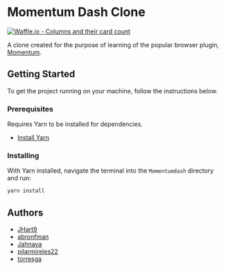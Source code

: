 # Momentum Dash Clone

[![Waffle.io - Columns and their card count](https://badge.waffle.io/chingu-voyage4/Geckos-Team-6.svg?columns=all)](https://waffle.io/chingu-voyage4/Geckos-Team-6)

A clone created for the purpose of learning of the popular browser plugin, [Momentum](https://momentumdash.com/). 

## Getting Started

To get the project running on your machine, follow the instructions below.

### Prerequisites

Requires Yarn to be installed for dependencies.

- [Install Yarn](https://yarnpkg.com/lang/en/docs/install/)

### Installing

With Yarn installed, navigate the terminal into the `Momentumdash` directory and run:
```sh
yarn install
```

## Authors

- [JHart9](https://github.com/JHart9)
- [abronfman](https://github.com/abronfman)
- [Jahnava](https://github.com/Jahnava)
- [pilarmireles22](https://github.com/pilarmireles22)
- [torresga](https://github.com/torresga)
